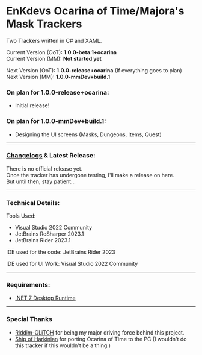 # EnKdevs Ocarina of Time/Majora's Mask Trackers
Two Trackers written in C# and XAML.

Current Version (OoT): <b>1.0.0-beta.1+ocarina</b><br/>
Current Version (MM): <b>Not started yet</b>

Next Version (OoT): <b>1.0.0-release+ocarina</b> (If everything goes to plan)<br/>
Next Version (MM): <b>1.0.0-mmDev+build.1</b>
<br/>

### On plan for 1.0.0-release+ocarina:
- Initial release!

### On plan for 1.0.0-mmDev+build.1:
- Designing the UI screens (Masks, Dungeons, Items, Quest)

---

### [Changelogs](https://github.com/EnKdev/EnKdevs-Item-Trackers/blob/main/CHANGELOGS.md) & Latest Release:


There is no official release yet.
<br/>
Once the tracker has undergone testing, I'll make a release on here.
<br/>
But until then, stay patient...

---

### Technical Details:

Tools Used:

- Visual Studio 2022 Community
- JetBrains ReSharper 2023.1
- JetBrains Rider 2023.1

IDE used for the code: JetBrains Rider 2023

IDE used for UI Work: Visual Studio 2022 Community

---

### Requirements:

- [.NET 7 Desktop Runtime](https://dotnet.microsoft.com/en-us/download/dotnet/7.0)

---

### Special Thanks

- [Riddim-GLiTCH](https://github.com/Riddim-GLiTCH) for being my major driving force behind this project.
- [Ship of Harkinian](https://www.shipofharkinian.com/) for porting Ocarina of Time to the PC (I wouldn't do this tracker if this wouldn't be a thing.)
